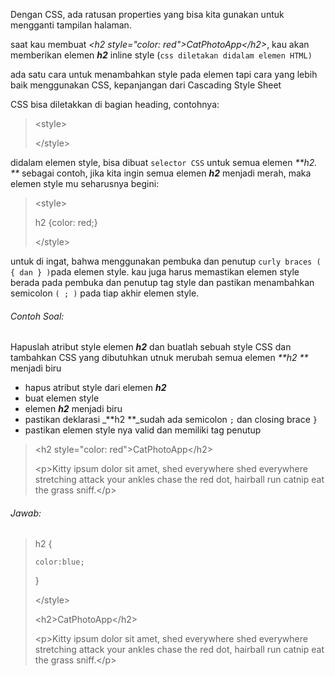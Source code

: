 Dengan CSS, ada ratusan properties yang bisa kita gunakan untuk mengganti  tampilan halaman.

saat kau membuat _&lt;h2 style="color: red"&gt;CatPhotoApp&lt;/h2&gt;_, kau akan memberikan elemen _**h2**_ inline style \(`css diletakan didalam elemen HTML)`

ada satu cara untuk menambahkan style pada elemen tapi cara yang lebih baik menggunakan CSS, kepanjangan dari Cascading Style Sheet

CSS bisa diletakkan di bagian heading, contohnya:

> &lt;style&gt;
>
> &lt;/style&gt;

didalam elemen style, bisa dibuat `selector CSS` untuk semua elemen _**h2. **_ sebagai contoh, jika kita ingin semua elemen _**h2**_ menjadi merah, maka elemen style mu seharusnya begini:

> &lt;style&gt;
>
> h2 {color: red;}
>
> &lt;/style&gt;

untuk di ingat, bahwa menggunakan pembuka dan penutup `curly braces ( { dan } )`pada elemen style.    kau juga harus memastikan elemen style berada pada pembuka dan penutup tag style dan pastikan menambahkan semicolon `( ; )` pada tiap akhir elemen style.

###### Contoh Soal:

Hapuslah atribut style elemen _**h2**_ dan buatlah sebuah style CSS dan tambahkan CSS yang dibutuhkan utnuk merubah semua elemen _**h2 **_ menjadi biru

* hapus atribut style dari elemen _**h2**_
* buat elemen style
* elemen _**h2**_ menjadi biru
* pastikan deklarasi \_**h2 **\_sudah ada semicolon `;` dan closing brace `}`
* pastikan elemen style nya valid dan memiliki tag penutup

> &lt;h2 style="color: red"&gt;CatPhotoApp&lt;/h2&gt;
>
> &lt;p&gt;Kitty ipsum dolor sit amet, shed everywhere shed everywhere stretching attack your ankles chase the red dot, hairball run catnip eat the grass sniff.&lt;/p&gt;



###### Jawab:

> h2 {
>
>     color:blue;
>
>   }
>
>   &lt;/style&gt;
>
>
>
> &lt;h2&gt;CatPhotoApp&lt;/h2&gt;
>
> &lt;p&gt;Kitty ipsum dolor sit amet, shed everywhere shed everywhere stretching attack your ankles chase the red dot, hairball run catnip eat the grass sniff.&lt;/p&gt;



